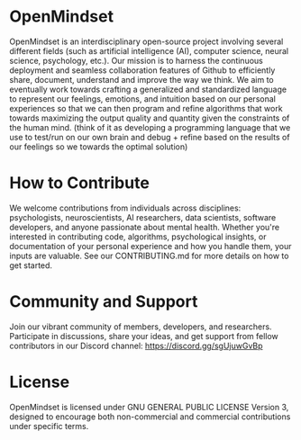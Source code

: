 # OpenMindset
OpenMindset is an interdisciplinary open-source project involving several different fields (such as artificial intelligence (AI), computer science, neural science, psychology, etc.). Our mission is to harness the continuous deployment and seamless collaboration features of Github to efficiently share, document,  understand and improve the way we think. We aim to eventually work towards crafting a generalized and standardized language to represent our feelings, emotions, and intuition based on our personal experiences so that we can then program and refine algorithms that work towards maximizing the output quality and quantity given the constraints of the human mind. (think of it as developing a programming language that we use to test/run on our own brain and debug + refine based on the results of our feelings so we towards the optimal solution)

# How to Contribute
We welcome contributions from individuals across disciplines: psychologists, neuroscientists, AI researchers, data scientists, software developers, and anyone passionate about mental health. Whether you're interested in contributing code, algorithms, psychological insights, or documentation of your personal experience and how you handle them, your inputs are valuable. See our CONTRIBUTING.md for more details on how to get started.

# Community and Support
Join our vibrant community of members, developers, and researchers. Participate in discussions, share your ideas, and get support from fellow contributors in our Discord channel: https://discord.gg/sgUjuwGvBp

# License
OpenMindset is licensed under  GNU GENERAL PUBLIC LICENSE Version 3, designed to encourage both non-commercial and commercial contributions under specific terms.
